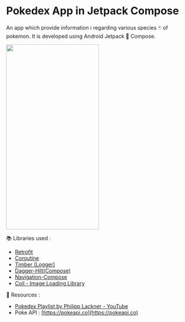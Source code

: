 # Pokedex App in Jetpack Compose

An app which provide information ℹ regarding various species 🃏 of pokemon. It is developed using Android Jetpack 🚀 Compose.

<img src="https://user-images.githubusercontent.com/86999890/135745220-45d3cadb-7858-47ef-b270-47bb701d5c0a.gif" width="250" height="500"/>

📚 Libraries used :
* [Retrofit](https://square.github.io/retrofit/)
* [Coroutine](https://developer.android.com/kotlin/coroutines?gclid=CjwKCAjwhuCKBhADEiwA1HegOVAW3LpDfdzjj7fsTYpHCnX5CPXZwJ3iUbX_YLwwdX36MGRvW7hKtBoCVR8QAvD_BwE&gclsrc=aw.ds)
* [Timber (Logger)](https://github.com/JakeWharton/timber)
* [Dagger-Hilt(Compose)](https://developer.android.com/training/dependency-injection/hilt-android)
* [Navigation-Compose](https://developer.android.com/guide/navigation/navigation-getting-started)
* [Coil - Image Loading Library](https://coil-kt.github.io/coil/compose/)


🔗 Resources :
- [Pokedex Playlist by Philipp Lackner - YouTube](https://youtube.com/playlist?list=PLQkwcJG4YTCTimTCpEL5FZgaWdIZQuB7m)
- Poke API : [https://pokeapi.co](https://pokeapi.co)
